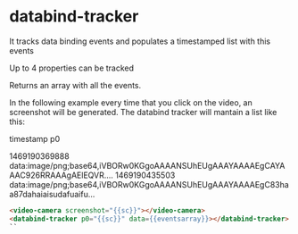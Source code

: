 # databind-tracker


It tracks data binding events and populates a timestamped list with this events

Up to 4 properties can be tracked

Returns an array with all the events.

In the following example every time that you click on the video, an screenshot will be generated. The databind tracker will mantain a list like this:

timestamp 		p0

1469190369888	data:image/png;base64,iVBORw0KGgoAAAANSUhEUgAAAYAAAAEgCAYAAAC926RRAAAgAElEQVR....
1469190435503	data:image/png;base64,iVBORw0KGgoAAAANSUhEUgAAAYAAAAEgC83haa87dahaiaisudafuaifu...

```html
<video-camera screenshot="{{sc}}"></video-camera>
<databind-tracker p0="{{sc}}" data={{eventsarray}}></databind-tracker>
``